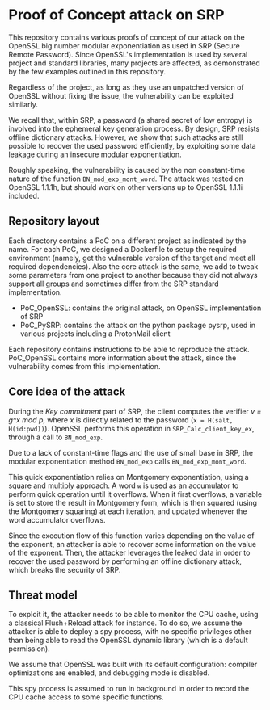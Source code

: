 # Proof of Concept attack on SRP

This repository contains various proofs of concept of our attack on the OpenSSL big number modular exponentiation as used in SRP (Secure Remote Password). Since OpenSSL's implementation is used by several project and standard libraries, many projects are affected, as demonstrated by the few examples outlined in this repository.

Regardless of the project, as long as they use an unpatched version of OpenSSL without fixing the issue, the vulnerability can be exploited similarly. 

We recall that, within SRP, a password (a shared secret of low entropy) is involved into the ephemeral key generation process. By design, SRP resists offline dictionary attacks. However, we show that such attacks are still possible to recover the used password efficiently, by exploiting some data leakage during an insecure modular exponentiation.

Roughly speaking, the vulnerability is caused by the non constant-time nature of the function `BN_mod_exp_mont_word`.
The attack was tested on OpenSSL 1.1.1h, but should work on other versions up to OpenSSL 1.1.1i included.

## Repository layout

Each directory contains a PoC on a different project as indicated by the name. For each PoC, we designed a Dockerfile to setup the required environment (namely, get the vulnerable version of the target and meet all required dependencies). Also the core attack is the same, we add to tweak some parameters from one project to another because they did not always support all groups and sometimes differ from the SRP standard implementation.

* PoC_OpenSSL: contains the original attack, on OpenSSL implementation of SRP
* PoC_PySRP: contains the attack on the python package pysrp, used in various projects including a ProtonMail client
  
Each repository contains instructions to be able to reproduce the attack. PoC_OpenSSL contains more information about the attack, since the vulnerability comes from this implementation.

## Core idea of the attack

During the *Key commitment* part of SRP, the client computes the verifier *v = g^x mod p*, where *x* is directly related to the password (`x = H(salt, H(id:pwd))`). OpenSSL performs this operation in `SRP_Calc_client_key_ex`, through a call to `BN_mod_exp`.

Due to a lack of constant-time flags and the use of small base in SRP, the modular exponentiation method `BN_mod_exp` calls `BN_mod_exp_mont_word`.

This quick exponentiation relies on Montgomery exponentiation, using a square and multiply approach. A word `w` is used as an accumulator to perform quick operation until it overflows. 
When it first overflows, a variable is set to store the result in Montgomery form, which is then squared (using the Montgomery squaring) at each iteration, and updated whenever the word accumulator overflows.

Since the execution flow of this function varies depending on the value of the exponent, an attacker is able to recover some information on the value of the exponent. Then, the attacker leverages the leaked data in order to recover the used password by performing an offline dictionary attack, which breaks the security of SRP.

## Threat model

To exploit it, the attacker needs to be able to monitor the CPU cache, using a classical Flush+Reload attack for instance. To do so, we assume the attacker is able to deploy a spy process, with no specific privileges other than being able to read the OpenSSL dynamic library (which is a default permission).

We assume that OpenSSL was built with its default configuration: compiler optimizations are enabled, and debugging mode is disabled.

This spy process is assumed to run in background in order to record the CPU cache access to some specific functions.
